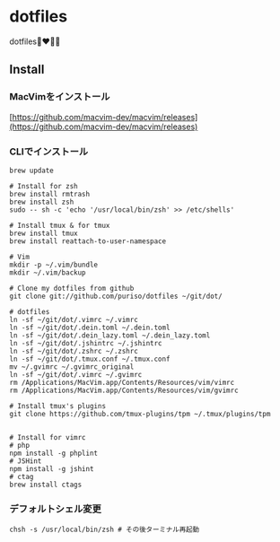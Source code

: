 # dotfiles

dotfiles👩‍❤️‍💋‍👩

## Install

###  MacVimをインストール
[https://github.com/macvim-dev/macvim/releases](https://github.com/macvim-dev/macvim/releases)

### CLIでインストール
```
brew update

# Install for zsh
brew install rmtrash
brew install zsh
sudo -- sh -c 'echo '/usr/local/bin/zsh' >> /etc/shells'

# Install tmux & for tmux
brew install tmux
brew install reattach-to-user-namespace

# Vim
mkdir -p ~/.vim/bundle
mkdir ~/.vim/backup

# Clone my dotfiles from github
git clone git://github.com/puriso/dotfiles ~/git/dot/

# dotfiles
ln -sf ~/git/dot/.vimrc ~/.vimrc
ln -sf ~/git/dot/.dein.toml ~/.dein.toml
ln -sf ~/git/dot/.dein_lazy.toml ~/.dein_lazy.toml
ln -sf ~/git/dot/.jshintrc ~/.jshintrc
ln -sf ~/git/dot/.zshrc ~/.zshrc
ln -sf ~/git/dot/.tmux.conf ~/.tmux.conf
mv ~/.gvimrc ~/.gvimrc_original
ln -sf ~/git/dot/.vimrc ~/.gvimrc
rm /Applications/MacVim.app/Contents/Resources/vim/vimrc
rm /Applications/MacVim.app/Contents/Resources/vim/gvimrc

# Install tmux's plugins
git clone https://github.com/tmux-plugins/tpm ~/.tmux/plugins/tpm


# Install for vimrc
# php
npm install -g phplint
# JSHint
npm install -g jshint
# ctag
brew install ctags
```

### デフォルトシェル変更
```
chsh -s /usr/local/bin/zsh # その後ターミナル再起動
```


